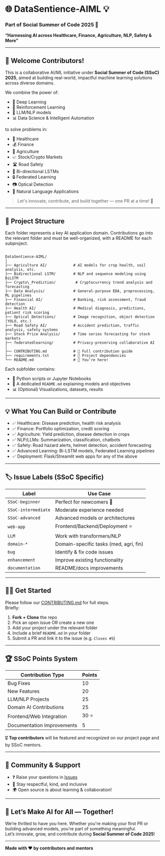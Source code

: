 # 🌐 DataSentience-AIML 💡  
### Part of Social Summer of Code 2025 🚀  
**“Harnessing AI across Healthcare, Finance, Agriculture, NLP, Safety & More”**

---

## 👋 Welcome Contributors!

This is a collaborative AI/ML initiative under **Social Summer of Code (SSoC) 2025**, aimed at building real-world, impactful machine learning solutions across diverse domains.

We combine the power of:
- 🤖 Deep Learning
- 🔁 Reinforcement Learning
- 🧠 LLM/NLP models
- 📊 Data Science & Intelligent Automation

to solve problems in:

- 🏥 Healthcare
- 💰 Finance
- 🌾 Agriculture
- 📈 Stock/Crypto Markets
- 🛣️ Road Safety
- 🧠 Bi-directional LSTMs
- 🔒 Federated Learning
- 📷 Optical Detection
- 💬 Natural Language Applications

> Let's innovate, contribute, and build together — one PR at a time! 🌱

---

## 📁 Project Structure

Each folder represents a key AI application domain. Contributions go into the relevant folder and must be well-organized, with a README for each subproject.

```

DataSentience-AIML/
│
├── Agriculture AI/            # AI models for crop health, soil analysis, etc.
├── Bidirectional LSTM/        # NLP and sequence modeling using BiLSTM
├── Crypto\_Prediction/         # Cryptocurrency trend analysis and forecasting
├── Data Analysis/             # General-purpose EDA, preprocessing, ML pipelines
├── Financial AI/              # Banking, risk assessment, fraud detection
├── Health AI/                 # Medical diagnosis, predictions, patient risk scoring
├── Optical Detections/        # Image recognition, object detection (YOLO, etc.)
├── Road Safety AI/            # Accident prediction, traffic analysis, safety systems
├── Stock Price Analysis/      # Time series forecasting for stock markets
├── federatedlearning/         # Privacy-preserving collaborative AI
│
├── CONTRIBUTING.md            # 📌 Full contribution guide
├── requirements.txt           # 🧪 Project dependencies
└── README.md                  # 🌟 You're here!

```

Each subfolder contains:
- 📁 Python scripts or Jupyter Notebooks  
- 📖 A dedicated `README.md` explaining models and objectives  
- 📊 (Optional) Visualizations, datasets, results

---

## 💡 What You Can Build or Contribute

- ✅ Healthcare: Disease prediction, health risk analysis
- ✅ Finance: Portfolio optimization, credit scoring
- ✅ Agriculture: Yield prediction, disease detection in crops
- ✅ NLP/LLMs: Summarization, classification, chatbots
- ✅ Safety: Road hazard alerts, helmet detection, accident forecasting
- ✅ Advanced Learning: Bi-LSTM models, Federated Learning pipelines
- ✅ Deployment: Flask/Streamlit web apps for any of the above

---

## 🏷️ Issue Labels (SSoC Specific)

| Label               | Use Case                              |
|--------------------|----------------------------------------|
| `SSoC-beginner`     | Perfect for newcomers 🌱               |
| `SSoC-intermediate` | Moderate experience needed             |
| `SSoC-advanced`     | Advanced models or architectures       |
| `web-app`           | Frontend/Backend/Deployment ⭐         |
| `LLM`               | Work with transformers/NLP             |
| `domain-*`          | Domain-specific tasks (med, agri, fin) |
| `bug`               | Identify & fix code issues             |
| `enhancement`       | Improve existing functionality         |
| `documentation`     | README/docs improvements               |

---

## 🧑‍💻 Get Started

Please follow our [CONTRIBUTING.md](./CONTRIBUTING.md) for full steps.  
Briefly:

1. **Fork + Clone** the repo  
2. Pick an open issue OR create a new one  
3. Add your project under the relevant folder  
4. Include a brief `README.md` in your folder  
5. Submit a PR and link it to the issue (e.g. `Closes #5`)  

---

## 🏆 SSoC Points System

| Contribution Type           | Points  |
|-----------------------------|---------|
| Bug Fixes                   | 10      |
| New Features                | 20      |
| LLM/NLP Projects            | 25      |
| Domain AI Contributions     | 25      |
| Frontend/Web Integration    | 30 ⭐    |
| Documentation Improvements  | 5       |

🎖️ **Top contributors** will be featured and recognized on our project page and by SSoC mentors.

---

## 💬 Community & Support

- ❓ Raise your questions in [Issues](https://github.com/PRIYANSHU2026/DataSentience-AIML/issues)  
- 👥 Stay respectful, kind, and inclusive  
- 🌍 Open source is about learning & collaboration!

---

## 🚀 Let’s Make AI for All — Together!

We’re thrilled to have you here. Whether you're making your first PR or building advanced models, you're part of something meaningful.  
Let’s innovate, grow, and contribute during **Social Summer of Code 2025**!

---

**Made with ❤️ by contributors and mentors**
